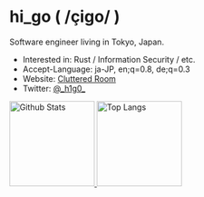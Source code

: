 # hi_go ( /çiɡo/ )

Software engineer living in Tokyo, Japan.

- Interested in: Rust / Information Security / etc.
- Accept-Language: ja-JP, en;q=0.8, de;q=0.3
- Website: [Cluttered Room](https://clutte.red/about/)
- Twitter: [@\_h1g0\_](https://twitter.com/_h1g0_)

<p align="left">
  <a href="https://github.com/anuraghazra/github-readme-stats">
    <img alt="Github Stats" height="150px" src="https://readme-stats.jonas-bernard.dev/api?username=h1g0&count_private=true&show_icons=true&theme=cobalt" />
    <img alt="Top Langs" height="150px" src="https://readme-stats.jonas-bernard.dev/api/top-langs/?username=h1g0&layout=compact&count_private=true&show_icons=true&exclude_repo=h1g0.github.io&theme=cobalt" />
  </a>
</p>
